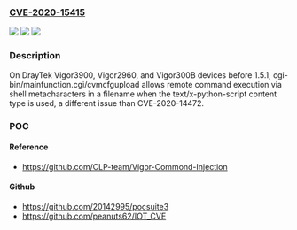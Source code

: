 ### [CVE-2020-15415](https://cve.mitre.org/cgi-bin/cvename.cgi?name=CVE-2020-15415)
![](https://img.shields.io/static/v1?label=Product&message=n%2Fa&color=blue)
![](https://img.shields.io/static/v1?label=Version&message=n%2Fa&color=blue)
![](https://img.shields.io/static/v1?label=Vulnerability&message=n%2Fa&color=brighgreen)

### Description

On DrayTek Vigor3900, Vigor2960, and Vigor300B devices before 1.5.1, cgi-bin/mainfunction.cgi/cvmcfgupload allows remote command execution via shell metacharacters in a filename when the text/x-python-script content type is used, a different issue than CVE-2020-14472.

### POC

#### Reference
- https://github.com/CLP-team/Vigor-Commond-Injection

#### Github
- https://github.com/20142995/pocsuite3
- https://github.com/peanuts62/IOT_CVE

